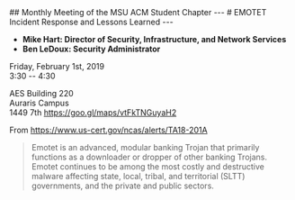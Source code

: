 <link rel="stylesheet" type="text/css" href="/style.css">
## Monthly Meeting of the MSU ACM Student Chapter
---
# EMOTET Incident Response and Lessons Learned
---

* __Mike Hart: Director of Security, Infrastructure, and Network Services__
* __Ben LeDoux: Security Administrator__

Friday, February 1st, 2019<br/>
3:30 -- 4:30

AES Building 220<br/>
Auraris Campus<br/>
1449 7th <https://goo.gl/maps/vtFkTNGuyaH2>

From <https://www.us-cert.gov/ncas/alerts/TA18-201A>
> Emotet is an advanced, modular banking Trojan that primarily functions as a downloader or dropper of other banking Trojans. Emotet continues to be among the most costly and destructive malware affecting state, local, tribal, and territorial (SLTT) governments, and the private and public sectors.
